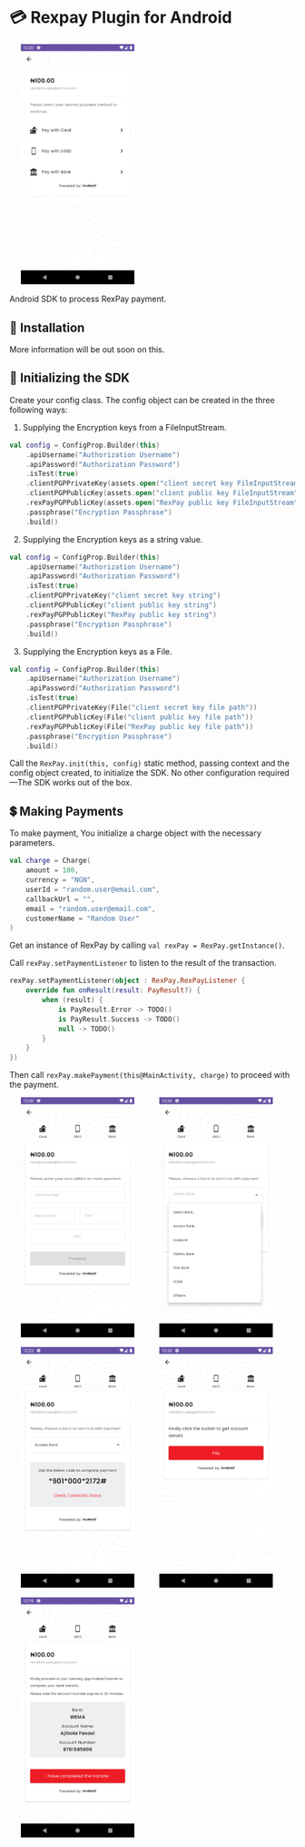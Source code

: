 # :credit_card: Rexpay Plugin for Android

<img src="screenshots/screenshot_1.png" width="200px" height="auto" hspace="20" alt="Screenshot of My App"/>

Android SDK to process RexPay payment.

## :rocket: Installation

More information will be out soon on this.

## :rocket: Initializing the SDK

Create your config class.
The config object can be created in the three following ways:

1. Supplying the Encryption keys from a FileInputStream.

```kotlin
val config = ConfigProp.Builder(this)
    .apiUsername("Authorization Username")
    .apiPassword("Authorization Password")
    .isTest(true)
    .clientPGPPrivateKey(assets.open("client secret key FileInputStream"))
    .clientPGPPublicKey(assets.open("client public key FileInputStream"))
    .rexPayPGPPublicKey(assets.open("RexPay public key FileInputStream"))
    .passphrase("Encryption Passphrase")
    .build()
```

2. Supplying the Encryption keys as a string value.

```kotlin
val config = ConfigProp.Builder(this)
    .apiUsername("Authorization Username")
    .apiPassword("Authorization Password")
    .isTest(true)
    .clientPGPPrivateKey("client secret key string")
    .clientPGPPublicKey("client public key string")
    .rexPayPGPPublicKey("RexPay public key string")
    .passphrase("Encryption Passphrase")
    .build()
```

3. Supplying the Encryption keys as a File.

```kotlin
val config = ConfigProp.Builder(this)
    .apiUsername("Authorization Username")
    .apiPassword("Authorization Password")
    .isTest(true)
    .clientPGPPrivateKey(File("client secret key file path"))
    .clientPGPPublicKey(File("client public key file path"))
    .rexPayPGPPublicKey(File("RexPay public key file path"))
    .passphrase("Encryption Passphrase")
    .build()
```

Call the `RexPay.init(this, config)` static method, passing context and the config object created,
to initialize the SDK.
No other configuration required&mdash;The SDK works out of the box.

## :heavy_dollar_sign: Making Payments

To make payment, You initialize a charge object with the necessary parameters.

```kotlin
val charge = Charge(
    amount = 100,
    currency = "NGN",
    userId = "random.user@email.com",
    callbackUrl = "",
    email = "random.user@email.com",
    customerName = "Random User"
)
```

Get an instance of RexPay by calling `val rexPay = RexPay.getInstance()`.

Call `rexPay.setPaymentListener` to listen to the result of the transaction.

```kotlin
rexPay.setPaymentListener(object : RexPay.RexPayListener {
    override fun onResult(result: PayResult?) {
        when (result) {
            is PayResult.Error -> TODO()
            is PayResult.Success -> TODO()
            null -> TODO()
        }
    }
})
```

Then call `rexPay.makePayment(this@MainActivity, charge)` to proceed with the payment.
<p>
    <img src="screenshots/screenshot_2.png" width="200px" height="auto" hspace="20"/>
    <img src="screenshots/screenshot_3.png" width="200px" height="auto" hspace="20"/>
</p>
<p>
    <img src="screenshots/screenshot_4.png" width="200px" height="auto" hspace="20"/>
    <img src="screenshots/screenshot_5.png" width="200px" height="auto" hspace="20"/>
</p>
<img src="screenshots/screenshot_6.png" width="200px" height="auto" hspace="20"/>